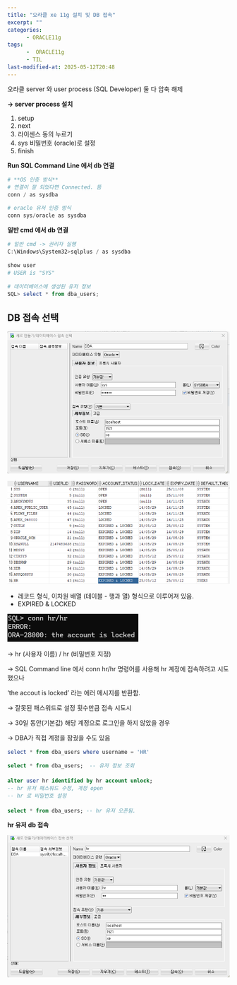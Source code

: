 ```yaml
---
title: "오라클 xe 11g 설치 및 DB 접속"
excerpt: ""
categories:
      - ORACLE11g
tags:
      -  ORACLE11g
      - TIL
last-modified-at: 2025-05-12T20:48
---
```



오라클 server 와 user process (SQL Developer) 둘 다 압축 해제

<aside>

**→ server process 설치** 

1. setup 
2. next 
3. 라이센스 동의 누르기 
4. sys 비밀번호 (oracle)로 설정
5. finish 
</aside>

**Run SQL Command Line 에서 db 연결**

```powershell
# **OS 인증 방식**
# 연결이 잘 되었다면 Connected. 뜸
conn / as sysdba
```

```powershell
# oracle 유저 인증 방식
conn sys/oracle as sysdba
```

**일반 cmd 에서 db 연결**

```powershell
# 일반 cmd -> 권리자 실행
C:\Windows\System32>sqlplus / as sysdba
```

```powershell
show user
# USER is "SYS"
```

```powershell
# 데이터베이스에 생성된 유저 정보
SQL> select * from dba_users;
```

## DB 접속 선택

![image.png](/assets/20250512/1.png)

![image.png](/assets/20250512/2.png)

- 레코드 형식, 이차원 배열 (테이블 - 행과 열) 형식으로 이루어져 있음.
- EXPIRED & LOCKED

![image.png](/assets/20250512/3.png)

→  hr (사용자 이름) / hr (비밀번호 지정)

→ SQL Command line 에서 conn hr/hr 명령어를 사용해 hr 계정에 접속하려고 시도했으나 

‘the accout is locked’ 라는 에러 메시지를 반환함. 

→ 잘못된 패스워드로 설정 횟수만큼 접속 시도시

→ 30일 동안(기본값) 해당 계정으로 로그인을 하지 않았을 경우 

→ DBA가 직접 계정을 잠궜을 수도 있음

```powershell
select * from dba_users where username = 'HR'
```

```sql
select * from dba_users;  -- 유저 정보 조회

alter user hr identified by hr account unlock;  
-- hr 유저 패스워드 수정, 계정 open 
-- hr 로 비밀번호 설정

select * from dba_users; -- hr 유저 오픈됨.
```

**hr 유저 db 접속**

![image.png](/assets/20250512/4.png)